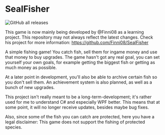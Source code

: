 # SealFisher

![GitHub all releases](https://img.shields.io/github/downloads/Seeloewen/SealFisher/total?style=for-the-badge)

This game is now mainly being developed by @Finni08 as a learning project. This repository may not always reflect the latest changes. Check his project for more information: https://github.com/Finni08/SealFisher

A simple fishing game! You catch fish, sell them for ingame money and use that money to buy upgrades. The game hasn't got any real goal, you can set yourself your own goals, for example getting the biggest fish or getting as much money as possible.

At a later point in development, you'll also be able to archive certain fish so you don't sell them. An achievement system is also planned, as well as a bunch of new upgrades.

This project isn't really meant to be a long-term-development; it's rather used for me to understand C# and especially WPF better. This means that at some point, it will no longer receive updates, besides maybe bug fixes.

Also, since some of the fish you can catch are protected, here you have a legal disclaimer: This game does not support the fishing of protected species.

